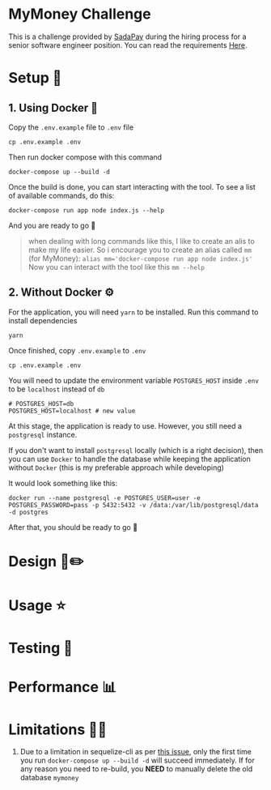 # MyMoney Challenge

This is a challenge provided by [SadaPay](https://sadapay.pk/) during the hiring process for a senior software engineer position. You can read the requirements [Here](https://codu.ai/coding-problem/mymoney).


# Setup :rocket:
## 1. Using Docker :whale:

 Copy the `.env.example` file to `.env` file 
 
    cp .env.example .env

Then run docker compose with this command

    docker-compose up --build -d 
    
   Once the build is done, you can start interacting with the tool. To see a list of available commands, do this:
   

    docker-compose run app node index.js --help

And you are ready to go :rocket:
> when dealing with long commands like this, I like to create an alis to make my life easier. So i encourage you to create an alias called `mm` (for MyMoney):
> `alias mm='docker-compose run app node index.js'`
> Now you can interact with the tool like this
> `mm --help`
> 

   
## 2. Without Docker :gear:
For the application, you will need `yarn` to be installed. Run this command to install dependencies

    yarn

Once finished, copy `.env.example` to `.env`

    cp .env.example .env
    
You will need to update the environment variable `POSTGRES_HOST` inside `.env` to be `localhost` instead of `db`

    # POSTGRES_HOST=db
    POSTGRES_HOST=localhost # new value

At this stage, the application is ready to use. However, you still need a `postgresql` instance.

If you don't want to install `postgresql` locally (which is a right decision), then you can use `Docker`  to handle the database while keeping the application without `Docker` (this is my preferable approach while developing)


It would look something like this:

    docker run --name postgresql -e POSTGRES_USER=user -e POSTGRES_PASSWORD=pass -p 5432:5432 -v /data:/var/lib/postgresql/data -d postgres
   
   After that, you should be ready to go :rocket:

# Design 📐✏️


# Usage ⭐

# Testing 🧪


# Performance 📊


# Limitations 🏋🏽
1. Due to a limitation in sequelize-cli as per [this issue](https://github.com/sequelize/cli/issues/1368), only the first time you run `docker-compose up --build -d` will succeed immediately. If for any reason you need to re-build, you **NEED** to manually delete the old database `mymoney`